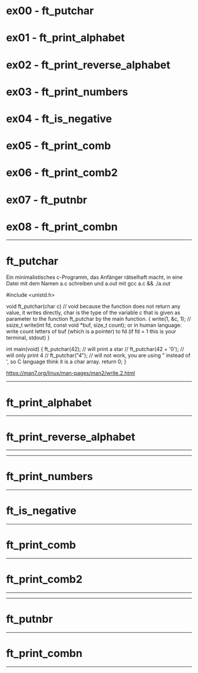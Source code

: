 # ex00 - ft_putchar
# ex01 - ft_print_alphabet
# ex02 - ft_print_reverse_alphabet
# ex03 - ft_print_numbers
# ex04 - ft_is_negative
# ex05 - ft_print_comb
# ex06 - ft_print_comb2
# ex07 - ft_putnbr
# ex08 - ft_print_combn
-----------------------------------------------------------------------------------------------------
# ft_putchar 
Ein minimalistisches c-Programm, das Anfänger rätselhaft macht, in eine Datei mit dem Namen a.c schreiben und a.out mit gcc a.c && ./a.out

#include <unistd.h>

void	ft_putchar(char c)                  // void because the function does not return any value, it writes directly, char is the type of the variable c that is given as parameter to the function ft_putchar by the main function.
{
	write(1, &c, 1);			                 // ssize_t write(int fd, const void *buf, size_t count); or in human language: write count letters of buf (which is a pointer) to fd (if fd = 1 this is your terminal, stdout)
}

int	main(void) {
	ft_putchar(42);				                        // will print a star
	// ft_putchar(42 + '0');	                   // will only print 4
	// ft_putchar("4");			                    // will not work, you are using " instead of ', so C language think it is a char array.
	return 0;
}

https://man7.org/linux/man-pages/man2/write.2.html

-----------------------------------------------------------------------------------------------------
# ft_print_alphabet 











-----------------------------------------------------------------------------------------------------
# ft_print_reverse_alphabet










-----------------------------------------------------------------------------------------------------










-----------------------------------------------------------------------------------------------------
# ft_print_numbers









-----------------------------------------------------------------------------------------------------
# ft_is_negative








-----------------------------------------------------------------------------------------------------
# ft_print_comb











-----------------------------------------------------------------------------------------------------
# ft_print_comb2









-----------------------------------------------------------------------------------------------------







-----------------------------------------------------------------------------------------------------
# ft_putnbr







-----------------------------------------------------------------------------------------------------
# ft_print_combn






-----------------------------------------------------------------------------------------------------
